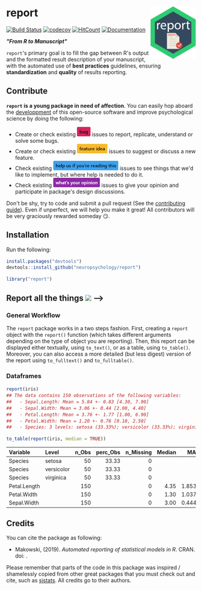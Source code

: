 
report <img src='man/figures/logo.png' align="right" height="139" />
====================================================================

[![Build Status](https://travis-ci.org/neuropsychology/report.svg?branch=master)](https://travis-ci.org/neuropsychology/report) [![codecov](https://codecov.io/gh/neuropsychology/report/branch/master/graph/badge.svg)](https://codecov.io/gh/neuropsychology/report) [![HitCount](http://hits.dwyl.io/DominiqueMakowski/bayestestR.svg)](http://hits.dwyl.io/neuropsychology/report) [![Documentation](https://img.shields.io/badge/documentation-report-orange.svg?colorB=E91E63)](https://neuropsychology.github.io/report/) 

***"From R to Manuscript"***

`report`'s primary goal is to fill the gap between R's output and the formatted result description of your manuscript, with the automated use of **best practices** guidelines, ensuring **standardization** and **quality** of results reporting.

Contribute
----------

**`report` is a young package in need of affection**. You can easily hop aboard the [developpment](.github/CONTRIBUTING.md) of this open-source software and improve psychological science by doing the following:

-   Create or check existing <a href=https://github.com/neuropsychology/report/issues><img src="man/figures/issue_bug.png" height="25"></a> issues to report, replicate, understand or solve some bugs.
-   Create or check existing <a href=https://github.com/neuropsychology/report/issues><img src="man/figures/issue_featureidea.png" height="25"></a> issues to suggest or discuss a new feature.
-   Check existing <a href=https://github.com/neuropsychology/report/issues><img src="man/figures/issue_help.png" height="25"></a> issues to see things that we'd like to implement, but where help is needed to do it.
-   Check existing <a href=https://github.com/neuropsychology/report/issues><img src="man/figures/issue_opinion.png" height="25"></a> issues to give your opinion and participate in package's design discussions.

Don't be shy, try to code and submit a pull request (See the [contributing guide](.github/CONTRIBUTING.md)). Even if unperfect, we will help you make it great! All contributors will be very graciously rewarded someday :smirk:.

Installation
------------

Run the following:

``` r
install.packages("devtools")
devtools::install_github("neuropsychology/report")
```

``` r
library("report")
```

Report all the things <a href=https://neuropsychology.github.io/Psycho.jl/latest/><img src="https://www.memecreator.org/static/images/templates/2776.jpg" height="100"></a> -->
---------------------

<!-- Add this to the README manually! -->
<!-- <a href=https://neuropsychology.github.io/Psycho.jl/latest/><img src="https://www.memecreator.org/static/images/templates/2776.jpg" height="100"></a> -->
### General Workflow

The `report` package works in a two steps fashion. First, creating a `report` object with the `report()` function (which takes different arguments depending on the type of object you are reporting). Then, this report can be displayed either textually, using `to_text()`, or as a table, using `to_table()`. Moreover, you can also access a more detailed (but less digest) version of the report using `to_fulltext()` and `to_fulltable()`.

### Dataframes

``` r
report(iris)
## The data contains 150 observations of the following variables:
##   - Sepal.Length: Mean = 5.84 +- 0.83 [4.30, 7.90]
##   - Sepal.Width: Mean = 3.06 +- 0.44 [2.00, 4.40]
##   - Petal.Length: Mean = 3.76 +- 1.77 [1.00, 6.90]
##   - Petal.Width: Mean = 1.20 +- 0.76 [0.10, 2.50]
##   - Species: 3 levels: setosa (33.33%); versicolor (33.33%); virginica (33.33%)
```

``` r
to_table(report(iris, median = TRUE))
```

| Variable     | Level      |  n\_Obs|  perc\_Obs|  n\_Missing|  Median|     MAD|  Min|  Max|
|:-------------|:-----------|-------:|----------:|-----------:|-------:|-------:|----:|----:|
| Species      | setosa     |      50|      33.33|           0|        |        |     |     |
| Species      | versicolor |      50|      33.33|           0|        |        |     |     |
| Species      | virginica  |      50|      33.33|           0|        |        |     |     |
| Petal.Length |            |     150|           |           0|    4.35|  1.8532|  1.0|  6.9|
| Petal.Width  |            |     150|           |           0|    1.30|  1.0378|  0.1|  2.5|
| Sepal.Width  |            |     150|           |           0|    3.00|  0.4448|  2.0|  4.4|

Credits
-------

You can cite the package as following:

-   Makowski, (2019). *Automated reporting of statistical models in R*. CRAN. doi: .

Please remember that parts of the code in this package was inspired / shamelessly copied from other great packages that you must check out and cite, such as [sjstats](https://github.com/strengejacke/sjstats). All credits go to their authors.
